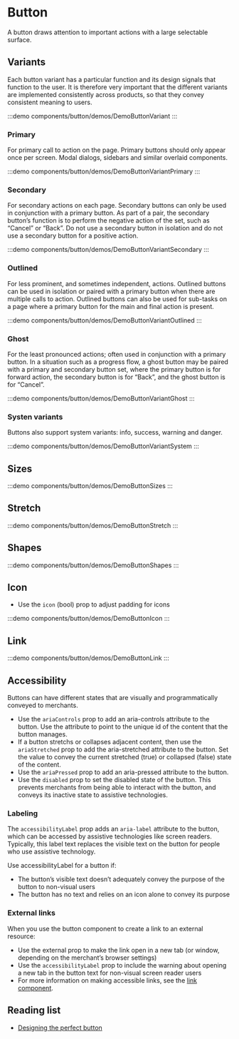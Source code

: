 <script setup>
import DemoButtonStretch from '@/components/button/demos/DemoButtonStretch.vue'
import DemoButtonIcon from '@/components/button/demos/DemoButtonIcon.vue'
import DemoButtonLink from '@/components/button/demos/DemoButtonLink.vue'
import DemoButtonShapes from '@/components/button/demos/DemoButtonShapes.vue'
import DemoButtonSizes from '@/components/button/demos/DemoButtonSizes.vue'
import DemoButtonVariantSystem from '@/components/button/demos/DemoButtonVariantSystem.vue'
import DemoButtonVariantGhost from '@/components/button/demos/DemoButtonVariantGhost.vue'
import DemoButtonVariantOutlined from '@/components/button/demos/DemoButtonVariantOutlined.vue'
import DemoButtonVariantPrimary from '@/components/button/demos/DemoButtonVariantPrimary.vue'
import DemoButtonVariant from '@/components/button/demos/DemoButtonVariant.vue'
import DemoButtonVariantSecondary from '@/components/button/demos/DemoButtonVariantSecondary.vue'
</script>

# Button

A button draws attention to important actions with a large selectable surface.

## Variants

Each button variant has a particular function and its design signals that function to the user. It is therefore very important that the different variants are implemented consistently across products, so that they convey consistent meaning to users.

:::demo components/button/demos/DemoButtonVariant
<DemoButtonVariant />
:::

### Primary

For primary call to action on the page. Primary buttons should only appear once per screen. Modal dialogs, sidebars and similar overlaid components.

:::demo components/button/demos/DemoButtonVariantPrimary
<DemoButtonVariantPrimary />
:::

### Secondary

For secondary actions on each page. Secondary buttons can only be used in conjunction with a primary button. As part of a pair, the secondary button’s function is to perform the negative action of the set, such as “Cancel” or “Back”. Do not use a secondary button in isolation and do not use a secondary button for a positive action.

:::demo components/button/demos/DemoButtonVariantSecondary
<DemoButtonVariantSecondary />
:::

### Outlined

For less prominent, and sometimes independent, actions. Outlined buttons can be used in isolation or paired with a primary button when there are multiple calls to action. Outlined buttons can also be used for sub-tasks on a page where a primary button for the main and final action is present.

:::demo components/button/demos/DemoButtonVariantOutlined
<DemoButtonVariantOutlined />
:::

### Ghost

For the least pronounced actions; often used in conjunction with a primary button. In a situation such as a progress flow, a ghost button may be paired with a primary and secondary button set, where the primary button is for forward action, the secondary button is for “Back”, and the ghost button is for “Cancel”.

:::demo components/button/demos/DemoButtonVariantGhost
<DemoButtonVariantGhost />
:::

### Systen variants

Buttons also support system variants: info, success, warning and danger.

:::demo components/button/demos/DemoButtonVariantSystem
<DemoButtonVariantSystem />
:::

## Sizes

:::demo components/button/demos/DemoButtonSizes
<DemoButtonSizes />
:::

## Stretch

:::demo components/button/demos/DemoButtonStretch
<DemoButtonStretch />
:::

## Shapes

:::demo components/button/demos/DemoButtonShapes
<DemoButtonShapes />
:::

## Icon

- Use the `icon` (bool) prop to adjust padding for icons

:::demo components/button/demos/DemoButtonIcon
<DemoButtonIcon />
:::

## Link

<!--@include: ../../ui-vue/composables/use-router-link.short.md-->

:::demo components/button/demos/DemoButtonLink
<DemoButtonLink />
:::

## Accessibility

Buttons can have different states that are visually and programmatically conveyed to merchants.

- Use the `ariaControls` prop to add an aria-controls attribute to the button. Use the attribute to point to the unique id of the content that the button manages.
- If a button stretchs or collapses adjacent content, then use the `ariaStretched` prop to add the aria-stretched attribute to the button. Set the value to convey the current stretched (true) or collapsed (false) state of the content.
- Use the `ariaPressed` prop to add an aria-pressed attribute to the button.
- Use the `disabled` prop to set the disabled state of the button. This prevents merchants from being able to interact with the button, and conveys its inactive state to assistive technologies.

### Labeling

The `accessibilityLabel` prop adds an `aria-label` attribute to the button, which can be accessed by assistive technologies like screen readers. Typically, this label text replaces the visible text on the button for people who use assistive technology.

Use accessibilityLabel for a button if:

- The button’s visible text doesn’t adequately convey the purpose of the button to non-visual users
- The button has no text and relies on an icon alone to convey its purpose

### External links

When you use the button component to create a link to an external resource:

- Use the external prop to make the link open in a new tab (or window, depending on the merchant’s browser settings)
- Use the `accessibilityLabel` prop to include the warning about opening a new tab in the button text for non-visual screen reader users
- For more information on making accessible links, see the [link component](/components/link/link.html).

## Reading list

- [Designing the perfect button](https://wix-ux.com/designing-the-perfect-button-e77ec1f32ee5)
